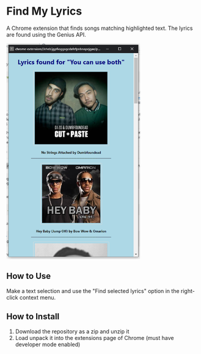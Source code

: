 # Find My Lyrics
A Chrome extension that finds songs matching highlighted text.
The lyrics are found using the Genius API.

<img src="preview.png" width="350">

## How to Use
Make a text selection and use the "Find selected lyrics" option in the right-click context menu.

## How to Install
1. Download the repository as a zip and unzip it
2. Load unpack it into the extensions page of Chrome (must have developer mode enabled)
